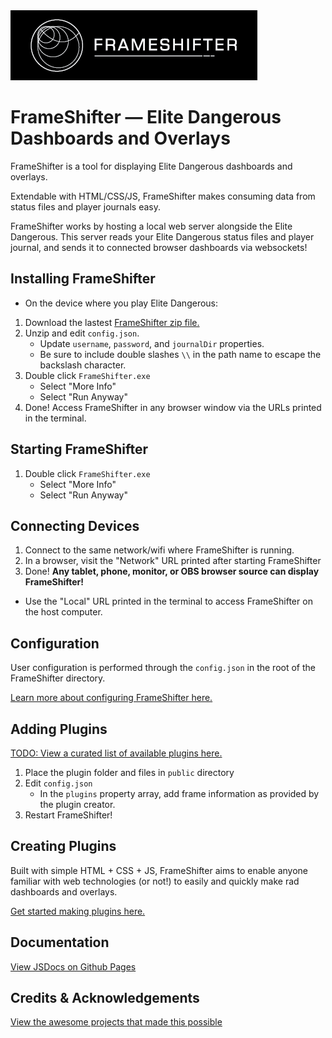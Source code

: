 <img src="https://github.com/daltonrowe/frameshifter/raw/master/public/welcome/frameshifter-readme.png">

# FrameShifter — Elite Dangerous Dashboards and Overlays

FrameShifter is a tool for displaying Elite Dangerous dashboards and overlays.

Extendable with HTML/CSS/JS, FrameShifter makes consuming data from status files and player journals easy.

FrameShifter works by hosting a local web server alongside the Elite Dangerous. This server reads your Elite Dangerous status files and player journal, and sends it to connected browser dashboards via websockets!

## Installing FrameShifter

- On the device where you play Elite Dangerous:

1. Download the lastest [FrameShifter zip file.](https://github.com/daltonrowe/frameshifter/raw/master/build/FrameShifter.zip)
1. Unzip and edit `config.json`.
   - Update `username`, `password`, and `journalDir` properties.
   - Be sure to include double slashes `\\` in the path name to escape the backslash character.
1. Double click `FrameShifter.exe`
   - Select "More Info"
   - Select "Run Anyway"
1. Done! Access FrameShifter in any browser window via the URLs printed in the terminal.

## Starting FrameShifter

1. Double click `FrameShifter.exe`
   - Select "More Info"
   - Select "Run Anyway"

## Connecting Devices

1. Connect to the same network/wifi where FrameShifter is running.
1. In a browser, visit the "Network" URL printed after starting FrameShifter
1. Done! **Any tablet, phone, monitor, or OBS browser source can display FrameShifter!**

- Use the "Local" URL printed in the terminal to access FrameShifter on the host computer.

## Configuration

User configuration is performed through the `config.json` in the root of the FrameShifter directory.

[Learn more about configuring FrameShifter here.](./README-config.md)

## Adding Plugins

[TODO: View a curated list of available plugins here.](./README-plugins-available.md)

1. Place the plugin folder and files in `public` directory
1. Edit `config.json`
   - In the `plugins` property array, add frame information as provided by the plugin creator.
1. Restart FrameShifter!

## Creating Plugins

Built with simple HTML + CSS + JS, FrameShifter aims to enable anyone familiar with web technologies (or not!) to easily and quickly make rad dashboards and overlays.

[Get started making plugins here.](./README-plugins.md)

## Documentation

[View JSDocs on Github Pages](https://daltonrowe.github.io/frameshifter/index.html)

## Credits & Acknowledgements

[View the awesome projects that made this possible](./README-acknowledgements.md)
